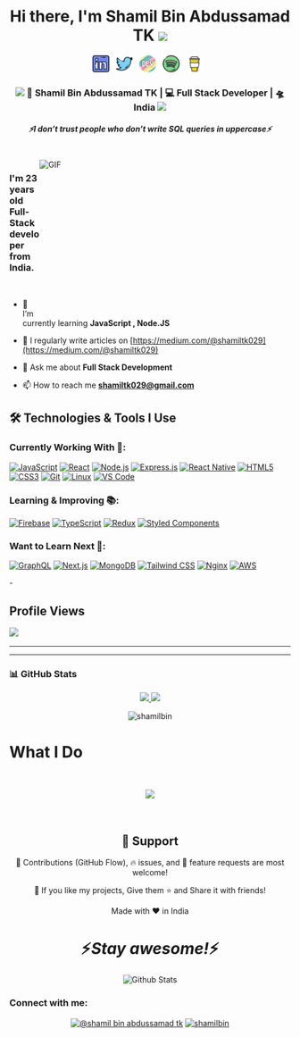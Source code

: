 <div align="center">
   <h1>Hi there, I'm    Shamil Bin Abdussamad TK  <img src="https://media.giphy.com/media/hvRJCLFzcasrR4ia7z/giphy.gif" width="25px"> </h1>
   
   

</div>

<p align='center'>
   <a href="https://www.linkedin.com/in/shamilbin/"><img height="30" src="https://raw.githubusercontent.com/8bithemant/8bithemant/master/linkedin.png?raw=true"></a>&nbsp;&nbsp;
<a href="https://x.com/Shamil_bin_"><img height="30" src="https://raw.githubusercontent.com/8bithemant/8bithemant/master/twitter.png?raw=true"></a>&nbsp;&nbsp;
<a href="https://dev.to/hemant"><img height="30" src="https://raw.githubusercontent.com/8bithemant/8bithemant/master/devto.png?raw=true"></a>&nbsp;&nbsp;
<a href="https://www.facebook.com/trinnwin"><img height="30" src="https://raw.githubusercontent.com/8bithemant/8bithemant/master/spotify.png?raw=true"></a>&nbsp;&nbsp;
 <a href="https://www.coffee.com/hemant"><img height="30" src="https://raw.githubusercontent.com/8bithemant/8bithemant/master/coffee.jpg?raw=true"></a>&nbsp;&nbsp;
 </p>



<div align="center">
<h3><img src="https://media.giphy.com/media/WUlplcMpOCEmTGBtBW/giphy.gif" width="30"> 🙎 Shamil Bin Abdussamad TK | 💻 Full Stack Developer | 🛸 India <img src="https://media.giphy.com/media/WUlplcMpOCEmTGBtBW/giphy.gif" width="30"></h3>
</div>



<p align="center">


 </p>
 
 <h5 align="center">
   <i>⚡️I don’t trust people who don’t write SQL queries in uppercase⚡️</i>
  </h5>
 
 
<br />
<img align="right" height="270px" width="450px" alt="GIF" src="https://media.giphy.com/media/3FjEPbKqEPhPpmC8uY/giphy.gif" />
<p align="center">
  <h3> I'm 23 years old Full-Stack developer from India.</h3>
</p>







<p align="left"> <a href="https://twitter.com/" target="blank"><img src="https://img.shields.io/twitter/follow/?logo=twitter&style=for-the-badge" alt="" /></a> </p>



- 🌱 I’m currently learning **JavaScript , Node.JS**

- 📝 I regularly write articles on [https://medium.com/@shamiltk029](https://medium.com/@shamiltk029)

- 💬 Ask me about **Full Stack Development**

- 📫 How to reach me **shamiltk029@gmail.com**


## 🛠 Technologies & Tools I Use


<p align="center">
  <!-- For more icons please follow  https://github.com/MikeCodesDotNET/ColoredBadges -->
 

### **Currently Working With** 🔧:

[<img src="https://img.shields.io/badge/JavaScript-282C34?logo=javascript&logoColor=F7DF1E" alt="JavaScript" title="JavaScript" height="25" />](#)
[<img src="https://img.shields.io/badge/React-282C34?logo=react&logoColor=61DAFB" alt="React" title="React" height="25" />](#)
[<img src="https://img.shields.io/badge/Node.js-282C34?logo=node.js&logoColor=339933" alt="Node.js" title="Node.js" height="25" />](#)
[<img src="https://img.shields.io/badge/Express.js-282C34?logo=express&logoColor=FFFFFF" alt="Express.js" title="Express.js" height="25" />](#)
[<img src="https://img.shields.io/badge/React%20Native-282C34?logo=react&logoColor=61DAFB" alt="React Native" title="React Native" height="25" />](#)
[<img src="https://img.shields.io/badge/HTML5-282C34?logo=html5&logoColor=E34F26" alt="HTML5" title="HTML5" height="25" />](#)
[<img src="https://img.shields.io/badge/CSS3-282C34?logo=css3&logoColor=1572B6" alt="CSS3" title="CSS3" height="25" />](#)
[<img src="https://img.shields.io/badge/Git-282C34?logo=git&logoColor=F05032" alt="Git" title="Git" height="25" />](#)
[<img src="https://img.shields.io/badge/Linux-282C34?logo=linux&logoColor=FCC624" alt="Linux" title="Linux" height="25" />](#)
[<img src="https://img.shields.io/badge/VS%20Code-282C34?logo=visual-studio-code&logoColor=007ACC" alt="VS Code" title="VS Code" height="25" />](#)

</p>

### **Learning & Improving** 📚:

[<img src="https://img.shields.io/badge/Firebase-282C34?logo=firebase&logoColor=FFCA28" alt="Firebase" title="Firebase" height="25" />](#)
[<img src="https://img.shields.io/badge/TypeScript-282C34?logo=typescript&logoColor=3178C6" alt="TypeScript" title="TypeScript" height="25" />](#)
[<img src="https://img.shields.io/badge/Redux-282C34?logo=redux&logoColor=764ABC" alt="Redux" title="Redux" height="25" />](#)
[<img src="https://img.shields.io/badge/Styled%20Components-282C34?logo=styled-components&logoColor=DB7093" alt="Styled Components" title="Styled Components" height="25" />](#)

### **Want to Learn Next** 🔮:

[<img src="https://img.shields.io/badge/GraphQL-282C34?logo=graphql&logoColor=E10098" alt="GraphQL" title="GraphQL" height="25" />](#)
[<img src="https://img.shields.io/badge/Next.js-282C34?logo=next.js&logoColor=FFFFFF" alt="Next.js" title="Next.js" height="25" />](#)
[<img src="https://img.shields.io/badge/MongoDB-282C34?logo=mongodb&logoColor=47A248" alt="MongoDB" title="MongoDB" height="25" />](#)
[<img src="https://img.shields.io/badge/Tailwind%20CSS-282C34?logo=tailwind-css&logoColor=38B2AC" alt="Tailwind CSS" title="Tailwind CSS" height="25" />](#)
[<img src="https://img.shields.io/badge/Nginx-282C34?logo=nginx&logoColor=009639" alt="Nginx" title="Nginx" height="25" />](#)
[<img src="https://img.shields.io/badge/AWS-282C34?logo=amazonaws&logoColor=FF9900" alt="AWS" title="AWS" height="25" />](#)

<!--
### - Blogs 🌱
-->
<!--
<p align="center">
  <a href="https://dev.to/hemant">
    <img src="https://raw.githubusercontent.com/8bithemant/8bithemant/master/svg/blogs/devto.svg"> 
  </a>
</p>
-->-

<h2 align="left">Profile Views</h2>
<img src="https://profile-counter.glitch.me/shamilbin/count.svg" />

---

---

### 📊 GitHub Stats  

<p align="center">
  <a href="https://github.com/shamilbin">
    <img height="180em" src="https://github-readme-stats.vercel.app/api?username=shamilbin&show_icons=true&theme=radical&include_all_commits=true&count_private=true" />
    <img height="180em" src="https://github-readme-stats.vercel.app/api/top-langs/?username=shamilbin&layout=compact&langs_count=8&theme=radical" />
     
  </a>
  <p align="center"><img align="center" src="https://github-readme-streak-stats.herokuapp.com/?user=shamilbin&" alt="shamilbin" /></p>
  
   
</p>






 ### <h1><b>What I Do</b></h1>


<br />

<p align="center">
   <img src="https://media4.giphy.com/media/v1.Y2lkPTc5MGI3NjExZzN6b2JhYmh2NTBpb3c4ZTZzd3F1Z3cyZ2VjMDBlNXgyM3F1N2pwcSZlcD12MV9pbnRlcm5hbF9naWZfYnlfaWQmY3Q9Zw/br99SojJZ5rlfSYset/giphy.gif" />



   </p>
   

   
<br />

<h2 align="center">🤝 Support</h2>

<p align="center">🎀 Contributions (GitHub Flow), 🔥 issues, and 🥮 feature requests are most welcome!</p>

<p align="center">💙 If you like my projects, Give them ⭐ and Share it with friends!</p>
</p>
<p align="center">Made with ❤️ in India</p>

<h1 align='center'>⚡️<i>Stay awesome!</i>⚡️</h1>

<p align="center">
        <img src="https://raw.githubusercontent.com/mayhemantt/mayhemantt/Update/svg/Bottom.svg" alt="Github Stats" />
</p>






<h3 align="left">Connect with me:</h3>
<p align="center">
<a href="https://medium.com/@shamil bin abdussamad tk" target="blank"><img align="center" src="https://raw.githubusercontent.com/rahuldkjain/github-profile-readme-generator/master/src/images/icons/Social/medium.svg" alt="@shamil bin abdussamad tk" height="30" width="40" /></a>
<a href="https://www.leetcode.com/shamilbin" target="blank"><img align="center" src="https://raw.githubusercontent.com/rahuldkjain/github-profile-readme-generator/master/src/images/icons/Social/leet-code.svg" alt="shamilbin" height="30" width="40" /></a>
</p>

<!--
<p><img align="left" src="https://github-readme-stats.vercel.app/api/top-langs?username=shamilbin&show_icons=true&locale=en&layout=compact" alt="shamilbin" /></p>

<p>&nbsp;<img align="center" src="https://github-readme-stats.vercel.app/api?username=shamilbin&show_icons=true&locale=en" alt="shamilbin" /></p>

<p><img align="center" src="https://github-readme-streak-stats.herokuapp.com/?user=shamilbin&" alt="shamilbin" /></p>

-->
